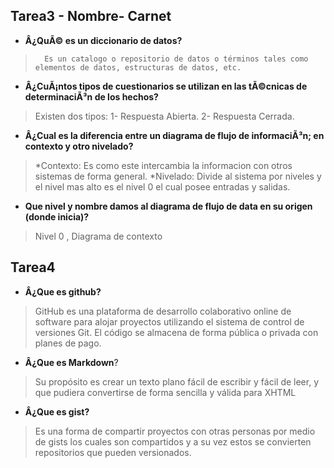 ## Tarea3 - Nombre- Carnet
* __Â¿QuÃ© es un diccionario de datos?__

>		Es un catalogo o repositorio de datos o términos tales como elementos de datos, estructuras de datos, etc.

* __Â¿CuÃ¡ntos tipos de cuestionarios se utilizan en las tÃ©cnicas de determinaciÃ³n de los hechos?__

>Existen dos tipos:
1- Respuesta Abierta.
2- Respuesta Cerrada.


* __Â¿Cual es la diferencia entre un diagrama de flujo de informaciÃ³n; en contexto y otro nivelado?__

>*Contexto: Es como este intercambia la informacion con otros sistemas de forma general.
*Nivelado: Divide al sistema por niveles y el nivel mas alto es el nivel 0 el cual posee entradas y salidas.

* __Que nivel y nombre damos al diagrama de flujo de data en su origen (donde inicia)?__

> Nivel 0 , Diagrama de contexto

## Tarea4 


* __Â¿Que es github?__

>GitHub es una plataforma de desarrollo colaborativo online de software para alojar proyectos utilizando el sistema de control de versiones Git. El código se almacena de forma pública o privada con planes de pago.


* __Â¿Que es Markdown__?

> Su propósito es crear un texto plano fácil de escribir y fácil de leer, y que pudiera convertirse de forma sencilla y válida para XHTML


* __Â¿Que es  gist?__

>Es una forma de compartir proyectos con otras personas por medio de gists los cuales son compartidos y a su vez  estos se convierten repositorios que pueden versionados.

